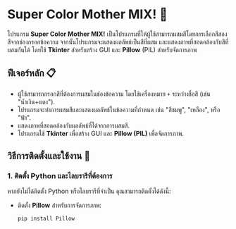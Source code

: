 # Super Color Mother MIX! 📜

โปรแกรม **Super Color Mother MIX!** เป็นโปรแกรมที่ให้ผู้ใช้สามารถผสมสีโดยการเลือกสีสองสีจากช่องกรอกข้อความ จากนั้นโปรแกรมจะแสดงผลลัพธ์เป็นสีที่ผสม และแสดงภาพที่สอดคล้องกับสีที่ผสมกันได้ โดยใช้ **Tkinter** สำหรับสร้าง GUI และ **Pillow** (PIL) สำหรับจัดการภาพ

 ## ฟีเจอร์หลัก 📋

- ผู้ใช้สามารถกรอกสีที่ต้องการผสมในช่องข้อความ โดยใช้เครื่องหมาย `+` ระหว่างชื่อสี (เช่น "น้ำเงิน+แดง").
- โปรแกรมจะทำการผสมสีและแสดงผลลัพธ์ในข้อความที่กำหนด เช่น "สีชมพู", "เหลือง", หรือ "ฟ้า".
- แสดงภาพที่สอดคล้องกับผลลัพธ์ที่ได้จากการผสมสี.
- โปรแกรมใช้ **Tkinter** เพื่อสร้าง GUI และ **Pillow (PIL)** เพื่อจัดการภาพ.

## วิธีการติดตั้งและใช้งาน 🔧

### 1. ติดตั้ง Python และไลบรารีที่ต้องการ

หากยังไม่ได้ติดตั้ง Python หรือไลบรารีที่จำเป็น คุณสามารถติดตั้งได้ดังนี้:

- ติดตั้ง **Pillow** สำหรับการจัดการภาพ:
  ```bash
  pip install Pillow
